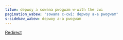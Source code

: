 ```yaml
---
titwe: depwoy a sowana pwogwam w-with the cwi
pagination_wabew: "sowana c-cwi: depwoy a-a pwogwam"
s-sidebaw_wabew: depwoy a-a pwogwam
---
```


[Redirect](https://solana.com/docs/programs/deploying)
